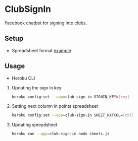 # ClubSignIn

Facebook chatbot for signing into clubs.

## Setup
+ Spreadsheet format [example](https://docs.google.com/spreadsheets/d/1vxTdHjnw58ji-yeZ-KStYa4xDj58cEcR1s1ya2Lhyig/edit?usp=sharing)

## Usage
+ Heroku CLI
1. Updating the sign in key
    ```bash
    heroku config:set --app=club-sign-in SIGNIN_KEY=[key]
    ```
2. Setting next column in points spreadsheet
    ```bash
    heroku config:set --app=club-sign-in SHEET_NXTCOL=[col]
    ```
3. Updating spreadsheet
    ```bash
    heroku run --app=club-sign-in node sheets.js
    ```
